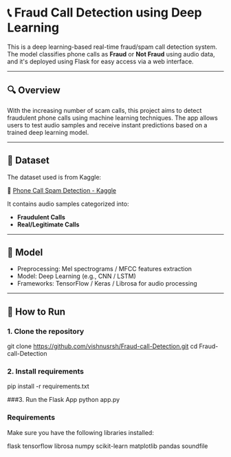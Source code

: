 # 📞 Fraud Call Detection using Deep Learning

This is a deep learning-based real-time fraud/spam call detection system. The model classifies phone calls as **Fraud** or **Not Fraud** using audio data, and it's deployed using Flask for easy access via a web interface.

---

## 🔍 Overview

With the increasing number of scam calls, this project aims to detect fraudulent phone calls using machine learning techniques. The app allows users to test audio samples and receive instant predictions based on a trained deep learning model.

---

## 📂 Dataset

The dataset used is from Kaggle:

🔗 [Phone Call Spam Detection - Kaggle](https://www.kaggle.com/datasets/vemisettipavanbalaji/phone-call-spam-detection)

It contains audio samples categorized into:
- **Fraudulent Calls**
- **Real/Legitimate Calls**

---

## 🧠 Model

- Preprocessing: Mel spectrograms / MFCC features extraction
- Model: Deep Learning (e.g., CNN / LSTM)
- Frameworks: TensorFlow / Keras / Librosa for audio processing

---

## 🚀 How to Run

### 1. Clone the repository


git clone https://github.com/vishnusrsh/Fraud-call-Detection.git
cd Fraud-call-Detection


### 2. Install requirements
pip install -r requirements.txt

###3. Run the Flask App
python app.py

### Requirements
Make sure you have the following libraries installed:

flask
tensorflow
librosa
numpy
scikit-learn
matplotlib
pandas
soundfile
